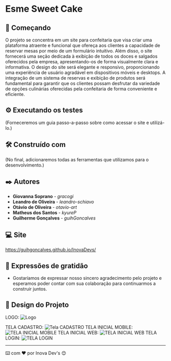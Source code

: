 # Esme Sweet Cake

## 🚀 Começando

O projeto se concentra em um site para confeitaria que visa criar uma plataforma atraente e funcional que ofereça aos clientes a capacidade de reservar mesas por meio de um formulário intuitivo. Além disso, o site fornecerá uma seção dedicada à exibição de todos os doces e salgados oferecidos pela empresa, apresentando-os de forma visualmente clara e informativa. O design do site será elegante e responsivo, proporcionando uma experiência de usuário agradável em dispositivos móveis e desktops. A integração de um sistema de reservas e exibição de produtos será fundamental para garantir que os clientes possam desfrutar da variedade de opções culinárias oferecidas pela confeitaria de forma conveniente e eficiente.

## ⚙️ Executando os testes

(Forneceremos um guia passo-a-passo sobre como acessar o site e utilizá-lo.)

## 🛠️ Construído com

(No final, adicionaremos todas as ferramentas que utilizamos para o desenvolvimento.)

## ✒️ Autores

* **Giovanna Soprano** - *gracogi* 
* **Leandro de Oliveira** - *leandro-schiavo*
* **Otávio de Oliveira** - *otavio-art*
* **Matheus dos Santos** - *kyureP*
* **Guilherme Gonçalves** - *guihGoncalves*

## 💻 Site
<https://guihgoncalves.github.io/InovaDevs/>

## 🎁 Expressões de gratidão

* Gostaríamos de expressar nosso sincero agradecimento pelo projeto e esperamos poder contar com sua colaboração para continuarmos a construir juntos.

## 🎨 Design do Projeto

LOGO: ![Logo](https://github.com/user-attachments/assets/8020c39c-5885-451b-875d-5338f4fe6823)

TELA CADASTRO: ![Tela CADASTRO](https://github.com/user-attachments/assets/95125408-3540-4f2e-a024-ac5ad8bc2354)
TELA INICIAL MOBILE: ![TELA INICIAL MOBILE](https://github.com/user-attachments/assets/a605e378-fef5-4de5-8b84-8c801f9b8174)
TELA INICIAL WEB: ![TELA INICIAL WEB](https://github.com/user-attachments/assets/addd84ef-cfa9-458a-b0c9-682edf3d878f)
TELA LOGIN: ![TELA LOGIN](https://github.com/user-attachments/assets/3503b818-3120-49a3-8662-e84aee489676)

---
⌨️ com ❤️ por Inova Dev's 😊
